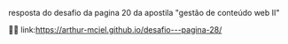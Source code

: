 resposta do desafio da pagina 20 da apostila "gestão de conteúdo web II"


📖🤓
link:https://arthur-mciel.github.io/desafio---pagina-28/
